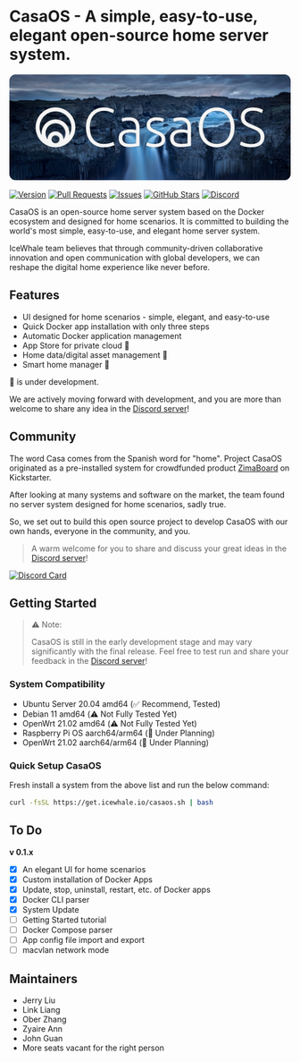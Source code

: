 # CasaOS - A simple, easy-to-use, elegant open-source home server system.

![CasaOS](https://raw.githubusercontent.com/IceWhaleTech/logo/main/casaos/casaos_banner_aldeyjarfoss.png)

[![Version](https://img.shields.io/static/v1?label=CasaOS&message=v0.1.0&color=162453&style=flat-square)](https://github.com/IceWhaleTech/CasaOS)
[![Pull Requests](https://img.shields.io/github/issues-pr/IceWhaleTech/CasaOS?color=162453&style=flat-square)](https://github.com/IceWhaleTech/CasaOS/pulls)
[![Issues](https://img.shields.io/github/issues/IceWhaleTech/CasaOS?color=162453&style=flat-square)](https://github.com/IceWhaleTech/CasaOS/issues)
[![GitHub Stars](https://img.shields.io/github/stars/IceWhaleTech/CasaOS?color=162453&logo=github&style=flat-square)](https://github.com/IceWhaleTech/CasaOS/stargazers)
[![Discord](https://img.shields.io/discord/884667213326463016?color=162453&label=Chat&logo=discord&logoColor=fff&style=flat-square)](https://discord.gg/Gx4BCEtHjx)

CasaOS is an open-source home server system based on the Docker ecosystem and designed for home scenarios. It is committed to building the world's most simple, easy-to-use, and elegant home server system.

IceWhale team believes that through community-driven collaborative innovation and open communication with global developers, we can reshape the digital home experience like never before.


## Features

 - UI designed for home scenarios - simple, elegant, and easy-to-use
 - Quick Docker app installation with only three steps
 - Automatic Docker application management
 - App Store for private cloud 🚧
 - Home data/digital asset management 🚧
 - Smart home manager 🚧

🚧 is under development.

We are actively moving forward with development, and you are more than welcome to share any idea in the [Discord server](https://discord.gg/Gx4BCEtHjx)!


## Community

The word Casa comes from the Spanish word for "home". Project CasaOS originated as a pre-installed system for crowdfunded product [ZimaBoard](https://www.zimaboard.com) on Kickstarter.

After looking at many systems and software on the market, the team found no server system designed for home scenarios, sadly true.

So, we set out to build this open source project to develop CasaOS with our own hands, everyone in the community, and you.

> A warm welcome for you to share and discuss your great ideas in the [Discord server](https://discord.gg/Gx4BCEtHjx)!

[![Discord Card](https://discordapp.com/api/guilds/884667213326463016/widget.png?style=banner2)](https://discord.gg/Gx4BCEtHjx)


## Getting Started

> ⚠️ Note: 
> 
> CasaOS is still in the early development stage and may vary significantly with the final release. Feel free to test run and share your feedback in the [Discord server](https://discord.gg/Gx4BCEtHjx)!

### System Compatibility

 - Ubuntu Server 20.04 amd64 (✅ Recommend, Tested)
 - Debian 11 amd64 (⚠️ Not Fully Tested Yet)
 - OpenWrt 21.02 amd64 (⚠️ Not Fully Tested Yet)
 - Raspberry Pi OS aarch64/arm64 (🚧 Under Planning)
 - OpenWrt 21.02 aarch64/arm64 (🚧 Under Planning)

### Quick Setup CasaOS

Fresh install a system from the above list and run the below command:

```sh
curl -fsSL https://get.icewhale.io/casaos.sh | bash
```

## To Do

**v 0.1.x**

 - [x] An elegant UI for home scenarios
 - [x] Custom installation of Docker Apps
 - [x] Update, stop, uninstall, restart, etc. of Docker apps
 - [x] Docker CLI parser
 - [x] System Update
 - [ ] Getting Started tutorial
 - [ ] Docker Compose parser
 - [ ] App config file import and export
 - [ ] macvlan network mode

## Maintainers
 - Jerry Liu
 - Link Liang
 - Ober Zhang
 - Zyaire Ann
 - John Guan
 - More seats vacant for the right person
